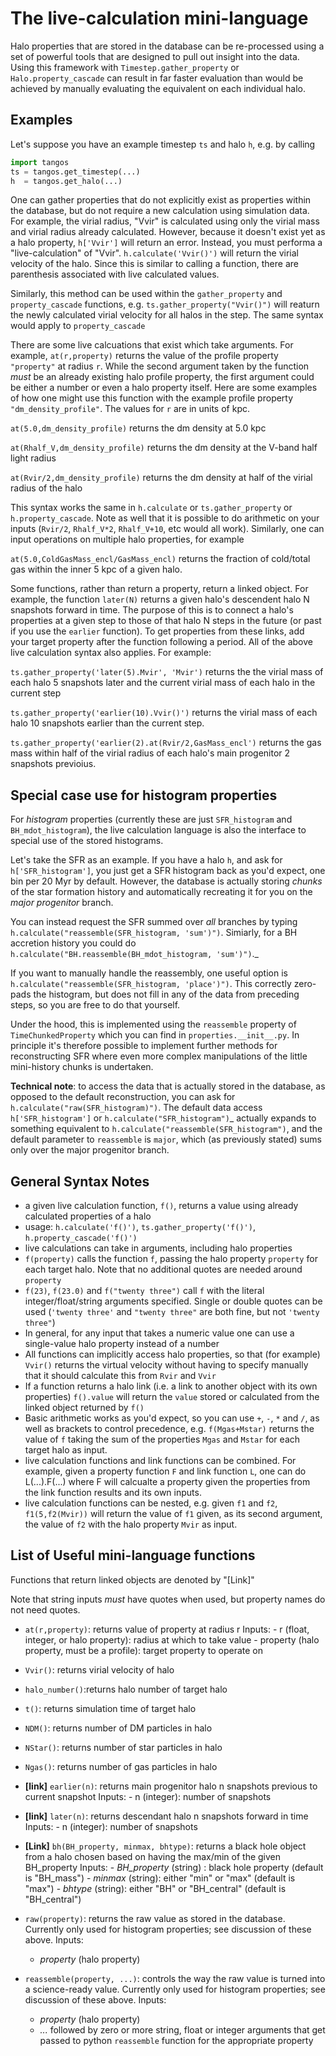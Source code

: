 The live-calculation mini-language
==================================

Halo properties that are stored in the database can be re-processed using a set of powerful tools that are designed to pull out insight into the data. Using this framework with `Timestep.gather_property` or `Halo.property_cascade` can result in far faster evaluation than would be achieved by manually evaluating the equivalent on each individual halo.

Examples
--------

Let's suppose you have an example timestep `ts` and halo `h`, e.g. by calling

```python
import tangos
ts = tangos.get_timestep(...)
h  = tangos.get_halo(...)
```

One can gather properties that do not explicitly exist as properties within the database, but do not require a new calculation using simulation data. For example, the virial radius, "Vvir" is calculated using only the virial mass and virial radius already calculated. However, because it doesn't exist yet as a halo property, `h['Vvir']` will return an error. Instead, you must performa a "live-calculation" of "Vvir". `h.calculate('Vvir()')` will return the virial velocity of the halo. Since this is similar to calling a function, there are parenthesis associated with live calculated values.

Similarly, this method can be used within the `gather_property` and `property_cascade` functions, e.g. `ts.gather_property("Vvir()")` will reaturn the newly calculated virial velocity for all halos in the step. The same syntax would apply to `property_cascade`

There are some live calcuations that exist which take arguments. For example, `at(r,property)` returns the value of the profile property `"property"` at radius `r`. While the second argument taken by the function *must* be an already existing halo profile property, the first argument could be either a number or even a halo property itself. Here are some examples of how one might use this function with the example profile property `"dm_density_profile"`. The values for `r` are in units of kpc.

`at(5.0,dm_density_profile)` returns the dm density at 5.0 kpc

`at(Rhalf_V,dm_density_profile)` returns the dm density at the V-band half light radius

`at(Rvir/2,dm_density_profile)` returns the dm density at half of the virial radius of the halo


This syntax works the same in `h.calculate` or `ts.gather_property` or `h.property_cascade`. Note as well that it is possible to do arithmetic on your inputs (`Rvir/2`, `Rhalf_V*2`, `Rhalf_V+10`, etc would all work). Similarly, one can input operations on multiple halo properties, for example

`at(5.0,ColdGasMass_encl/GasMass_encl)` returns the fraction of cold/total gas within the inner 5 kpc of a given halo.

Some functions, rather than return a property, return a linked object. For example, the function `later(N)` returns a given halo's descendent halo N snapshots forward in time. The purpose of this is to connect a halo's properties at a given step to those of that halo N steps in the future (or past if you use the `earlier` function). To get properties from these links, add your target property after the function following a period. All of the above live calculation syntax also applies. For example:

`ts.gather_property('later(5).Mvir', 'Mvir')` returns the the virial mass of each halo 5 snapshots later and the current virial mass of each halo in the current step

`ts.gather_property('earlier(10).Vvir()')` returns the virial mass of each halo 10 snapshots earlier than the current step.

`ts.gather_property('earlier(2).at(Rvir/2,GasMass_encl')` returns the gas mass within half of the virial radius of each halo's main progenitor 2 snapshots previoius.


Special case use for histogram properties
-----------------------------------------

For *histogram* properties (currently these are just `SFR_histogram` and `BH_mdot_histogram`), the live calculation language is also the interface to special use of the stored histograms.

Let's take the SFR as an example. If you have a halo `h`, and ask for `h['SFR_histogram']`, you just get a SFR histogram back as you'd expect, one bin per 20 Myr by default. However, the database is actually storing *chunks* of the star formation history and automatically recreating it for you on the *major progenitor* branch.
 
You can instead request the SFR summed over *all* branches by typing `h.calculate("reassemble(SFR_histogram, 'sum')")`. Simiarly, for a BH accretion history you could do `h.calculate("BH.reassemble(BH_mdot_histogram, 'sum')")`._

If you want to manually handle the reassembly, one useful option is `h.calculate("reassemble(SFR_histogram, 'place')")`. This correctly zero-pads the histogram, but does not fill in any of the data from preceding steps, so you are free to do that yourself.

Under the hood, this is implemented using the `reassemble` property of `TimeChunkedProperty` which you can find in `properties.__init__.py`. In principle it's therefore possible to implement further methods for reconstructing SFR where even more complex manipulations of the little mini-history chunks is undertaken.

**Technical note**: to access the data that is actually stored in the database, as opposed to the default reconstruction, you can ask for `h.calculate("raw(SFR_histogram)")`. The default data access `h['SFR_histogram']` or `h.calculate("SFR_histogram")`_ actually expands to something equivalent to `h.calculate("reassemble(SFR_histogram")`, and the default parameter to `reassemble` is `major`, which (as previously stated) sums only over the major progenitor branch.

General Syntax Notes
------------
- a given live calculation function, `f()`, returns a value using already calculated properties of a halo
- usage: `h.calculate('f()')`, `ts.gather_property('f()')`, `h.property_cascade('f()')`
- live calculations can take in arguments, including halo properties
- `f(property)` calls the function `f`, passing the halo property `property` for each target halo. Note that no additional quotes are needed around `property`
- `f(23)`, `f(23.0)` and `f("twenty three")` call `f` with the literal integer/float/string arguments specified. Single or double quotes can be used (`'twenty three'` and `"twenty three"` are both fine, but not `'twenty three"`)
- In general, for any input that takes a numeric value one can use a single-value halo property instead of a number
- All functions can implicitly access halo properties, so that (for example) `Vvir()` returns the virtual velocity without having to specify manually that it should calculate this from `Rvir` and `Vvir`
- If a function returns a halo link (i.e. a link to another object with its own properties) `f().value` will return the `value` stored or calculated from the linked object returned by `f()`
- Basic arithmetic works as you'd expect, so you can use `+`, `-`, `*` and `/`, as well as brackets to control precedence, e.g. `f(Mgas+Mstar)` returns the value of `f` taking the sum of the properties `Mgas` and `Mstar` for each target halo as input.
- live calculation functions and link functions can be combined. For example, given a property function `F` and link function `L`, one can do L(...).F(...) where F will calcualte a property given the properties from the link function results and its own inputs.
- live calculation functions can be nested, e.g. given `f1` and `f2`, `f1(5,f2(Mvir))` will return the value of `f1` given, as its second argument, the value of `f2` with the halo property `Mvir` as input.

List of Useful mini-language functions
--------------------------------------
Functions that return linked objects are denoted by "[Link]"

Note that string inputs *must* have quotes when used, but property names do not need quotes.

* `at(r,property)`: returns value of property at radius r
    Inputs:
        - r (float, integer, or halo property): radius at which to take value
        - property (halo property, must be a profile): target property to operate on
        
  
* `Vvir()`: returns virial velocity of halo
* `halo_number()`:returns halo number of target halo
* `t()`: returns simulation time of target halo
* `NDM()`: returns number of DM particles in halo
* `NStar()`: returns number of star particles in halo
* `Ngas()`: returns number of gas particles in halo
*  **[link]** `earlier(n)`: returns main progenitor halo n snapshots previous to current snapshot
    Inputs:
        - n (integer): number of snapshots
* **[link]** `later(n)`: returns descendant halo n snapshots forward in time 
    Inputs:
        - n (integer): number of snapshots
 
* **[Link]** `bh(BH_property, minmax, bhtype)`: returns a black hole object from a halo chosen based on having the max/min of the given BH_property 
   Inputs:
       - *BH_property* (string) : black hole property (default is "BH_mass")
       - *minmax* (string): either "min" or "max" (default is "max")
       - *bhtype* (string): either "BH" or "BH_central" (default is "BH_central")

* `raw(property)`: returns the raw value as stored in the database. Currently only used for histogram properties; see discussion of these above.
  Inputs:
     - *property* (halo property)
     
* `reassemble(property, ...)`: controls the way the raw value is turned into a science-ready value. Currently only used for histogram properties; see discussion of these above.
    Inputs:
     - *property* (halo property)
     - *...* followed by zero or more string, float or integer arguments that get passed to python `reassemble` function for the appropriate property


